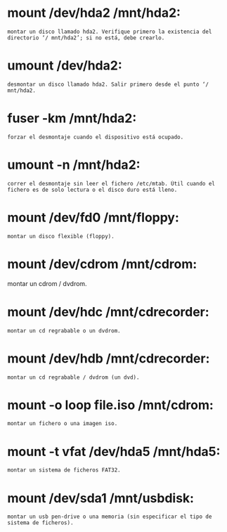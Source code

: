 # mount /dev/hda2 /mnt/hda2: 
    montar un disco llamado hda2. Verifique primero la existencia del directorio ‘/ mnt/hda2’; si no está, debe crearlo.
# umount /dev/hda2: 
    desmontar un disco llamado hda2. Salir primero desde el punto ‘/ mnt/hda2.
# fuser -km /mnt/hda2: 
    forzar el desmontaje cuando el dispositivo está ocupado.
# umount -n /mnt/hda2: 
    correr el desmontaje sin leer el fichero /etc/mtab. Útil cuando el fichero es de solo lectura o el disco duro está lleno.
# mount /dev/fd0 /mnt/floppy: 
    montar un disco flexible (floppy).
# mount /dev/cdrom /mnt/cdrom: 
   montar un cdrom / dvdrom.
# mount /dev/hdc /mnt/cdrecorder: 
    montar un cd regrabable o un dvdrom.
# mount /dev/hdb /mnt/cdrecorder: 
    montar un cd regrabable / dvdrom (un dvd).
# mount -o loop file.iso /mnt/cdrom: 
    montar un fichero o una imagen iso.
# mount -t vfat /dev/hda5 /mnt/hda5: 
    montar un sistema de ficheros FAT32.
# mount /dev/sda1 /mnt/usbdisk: 
    montar un usb pen-drive o una memoria (sin especificar el tipo de sistema de ficheros).